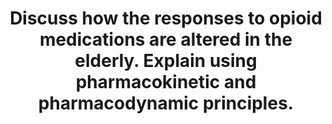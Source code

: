 ---
title: "Discuss how the responses to opioid medications are altered in the elderly. Explain using pharmacokinetic and pharmacodynamic principles."
entityType: SAQ
exam: PEX
college: ANZCA
year: 2022
sitting: A
question: 13
passRate: 47
EC_expectedDomains:
- "a description of PK and PD as they pertain to opioids and ageing, containing an ADME breakdown for PK and a systems based approach for PD"
EC_extraCredit:
- "It was important to appreciate that, as a population, the elderly are more sensitive to opioids."
- "Better answers provided a degree of nuance that demonstrated a higher level of understanding."
- "Some candidates provided excellent examples of individual drugs and their PK/PD parameters, as well as discussions on polypharmacy, altered pain tolerance and cellular changes in the CNS with ageing."
---